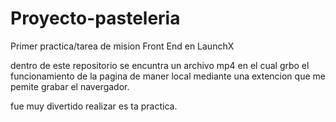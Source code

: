 # Proyecto-pasteleria
Primer practica/tarea de mision Front End en LaunchX

dentro de este repositorio se encuntra un archivo mp4 en el cual grbo el funcionamiento de la 
pagina de maner local mediante una extencion que me pemite grabar el navergador.

fue muy divertido realizar es ta practica.

